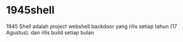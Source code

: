 # 1945shell
1945 Shell adalah project webshell backdoor yang rilis setiap tahun (17 Agustus). dan rilis build setiap bulan
